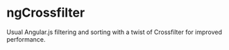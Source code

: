 ngCrossfilter
=============

Usual Angular.js filtering and sorting with a twist of Crossfilter for improved performance.
